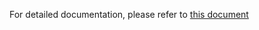 For detailed documentation, please refer to [this document](https://drive.google.com/file/d/1j4u8DNAyS2RV3HOFk1lcl2X0sw0kfAgH/view?usp=sharing)
